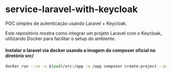 # service-laravel-with-keycloak

POC simples de autenticação usando Laravel + Keycloak.

Este repositório mostra como integrar um projeto Laravel com o Keycloak, utilizando Docker para facilitar o setup do ambiente.

#### Instalar o laravel via docker usando a imagem do composer oficial no diretório src/
```bash
docker run --rm -v $(pwd)/src:/app -w /app composer create-project --prefer-dist laravel/laravel .
```
